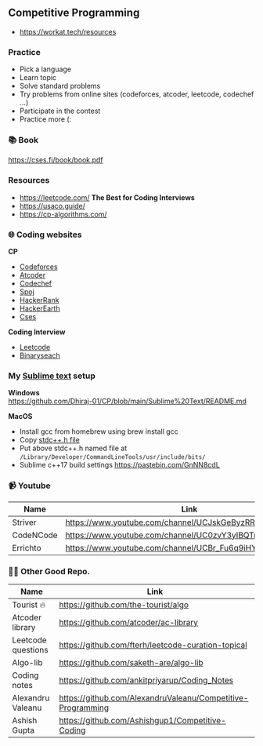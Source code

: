 ## Competitive Programming

- https://workat.tech/resources

### Practice  
- Pick a language  
- Learn topic  
- Solve standard problems  
- Try problems from online sites (codeforces, atcoder, leetcode, codechef ...)
- Participate in the contest
- Practice more (:

### 📚 Book  
https://cses.fi/book/book.pdf

### Resources
- https://leetcode.com/ **The Best for Coding Interviews**
- https://usaco.guide/
- https://cp-algorithms.com/

### 🌐 Coding websites
**CP**
- [Codeforces](https://codeforces.com/)
- [Atcoder](https://atcoder.jp/)
- [Codechef](https://www.codechef.com/)
- [Spoj](https://www.spoj.com/)
- [HackerRank](https://www.hackerrank.com/)
- [HackerEarth](https://www.hackerearth.com/)
- [Cses](https://cses.fi/problemset/)

**Coding Interview**
- [Leetcode](https://leetcode.com/)
- [Binaryseach](https://binarysearch.com/)

### My [Sublime text](https://www.sublimetext.com/) setup
**Windows**  
https://github.com/Dhiraj-01/CP/blob/main/Sublime%20Text/README.md

**MacOS**
- Install gcc from homebrew using brew install gcc
- Copy [stdc++.h file](https://github.com/gcc-mirror/gcc/blob/master/libstdc%2B%2B-v3/include/precompiled/stdc%2B%2B.h)
- Put above stdc++.h named file at `/Library/Developer/CommandLineTools/usr/include/bits/`
- Sublime c++17 build settings https://pastebin.com/GnNN8cdL

### 📹 Youtube
| Name          |  Link                                                    |
| ------------- | -------------------------------------------------------- |
| Striver       | https://www.youtube.com/channel/UCJskGeByzRRSvmOyZOz61ig |
| CodeNCode     | https://www.youtube.com/channel/UC0zvY3yIBQTrSutsV-4yscQ |
| Errichto      | https://www.youtube.com/channel/UCBr_Fu6q9iHYQCh13jmpbrg |

### ✌🏻 Other Good Repo.
| Name                  | Link                                                          |
| --------------------- | ------------------------------------------------------------- |
| Tourist 🔥            | https://github.com/the-tourist/algo                           |
| Atcoder library       | https://github.com/atcoder/ac-library                         |
| Leetcode questions    | https://github.com/fterh/leetcode-curation-topical            |
| Algo-lib              | https://github.com/saketh-are/algo-lib                        |
| Coding notes          | https://github.com/ankitpriyarup/Coding_Notes                 |
| Alexandru Valeanu     | https://github.com/AlexandruValeanu/Competitive-Programming   |
| Ashish Gupta          | https://github.com/Ashishgup1/Competitive-Coding              |
